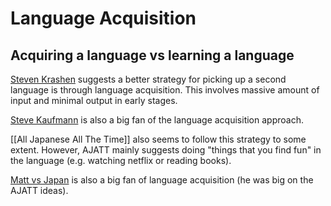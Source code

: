 # Language Acquisition

## Acquiring a language vs learning a language
[Steven Krashen](https://www.sk.com.br/sk-krash-english.html) suggests a better strategy for picking up a second language is through language acquisition.  This involves massive amount of input and minimal output in early stages.

[Steve Kaufmann](https://www.youtube.com/user/lingosteve) is also a big fan of the language acquisition approach.

[[All Japanese All The Time]] also seems to follow this strategy to some extent.  However, AJATT mainly suggests doing "things that you find fun" in the language (e.g. watching netflix or reading books).

[Matt vs Japan](https://www.youtube.com/user/MATTvsJapan) is also a big fan of language acquisition (he was big on the AJATT ideas).
